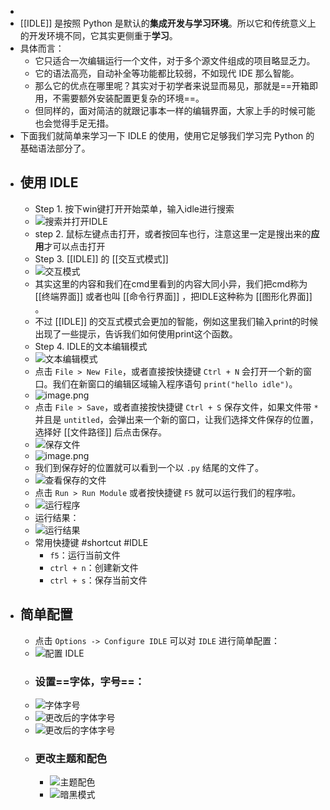 -
- [[IDLE]] 是按照 Python 是默认的**集成开发与学习环境**。所以它和传统意义上的开发环境不同，它其实更侧重于**学习**。
- 具体而言：
	- 它只适合一次编辑运行一个文件，对于多个源文件组成的项目略显乏力。
	- 它的语法高亮，自动补全等功能都比较弱，不如现代 IDE 那么智能。
	- 那么它的优点在哪里呢？其实对于初学者来说显而易见，那就是==开箱即用，不需要额外安装配置更复杂的环境==。
	- 但同样的，面对简洁的就跟记事本一样的编辑界面，大家上手的时候可能也会觉得手足无措。
- 下面我们就简单来学习一下 IDLE 的使用，使用它足够我们学习完 Python 的基础语法部分了。
- ## 使用 IDLE
	- Step 1. 按下win键打开开始菜单，输入idle进行搜索
	- ![搜索并打开IDLE](../assets/image_1670136387015_0.png)
	- step 2. 鼠标左键点击打开，或者按回车也行，注意这里一定是搜出来的**应用**才可以点击打开
	- Step 3. [[IDLE]] 的 [[交互式模式]]
	- ![交互模式](../assets/image_1670136478857_0.png)
	- 其实这里的内容和我们在cmd里看到的内容大同小异，我们把cmd称为 [[终端界面]] 或者也叫 [[命令行界面]] ，把IDLE这种称为 [[图形化界面]] 。
	- 不过 [[IDLE]] 的交互式模式会更加的智能，例如这里我们输入print的时候出现了一些提示，告诉我们如何使用print这个函数。
	- Step 4. IDLE的文本编辑模式
	- ![文本编辑模式](../assets/image_1670136921308_0.png)
	- 点击 `File > New File`，或者直接按快捷键 `Ctrl + N` 会打开一个新的窗口。我们在新窗口的编辑区域输入程序语句 `print("hello idle")`。
	- ![image.png](../assets/image_1670151806596_0.png)
	- 点击 `File > Save`，或者直接按快捷键 `Ctrl + S` 保存文件，如果文件带 `*` 并且是 `untitled`，会弹出来一个新的窗口，让我们选择文件保存的位置，选择好 [[文件路径]] 后点击保存。
	- ![保存文件](../assets/image_1670137812016_0.png)
	- ![image.png](../assets/image_1670151828602_0.png)
	- 我们到保存好的位置就可以看到一个以 `.py` 结尾的文件了。
	- ![查看保存的文件](../assets/image_1670138074328_0.png)
	- 点击 `Run > Run Module` 或者按快捷键 `F5` 就可以运行我们的程序啦。
	- ![运行程序](../assets/image_1670138119657_0.png)
	- 运行结果：
	- ![运行结果](../assets/image_1670138153249_0.png)
	- 常用快捷键 #shortcut #IDLE
		- `f5`：运行当前文件
		- `ctrl + n`：创建新文件
		- `ctrl + s`：保存当前文件
- ## 简单配置
	- 点击 `Options -> Configure IDLE` 可以对 `IDLE` 进行简单配置：
	- ![配置 IDLE](../assets/image_1670143814565_0.png)
	- ### 设置==字体，字号==：
	- ![字体字号](../assets/image_1670143930509_0.png)
	- ![更改后的字体字号](../assets/image_1670143968012_0.png)
	- ![更改后的字体字号](../assets/image_1670144008127_0.png)
	- ### 更改主题和配色
		- ![主题配色](../assets/image_1670144230901_0.png)
		- ![暗黑模式](../assets/image_1670144267098_0.png)
